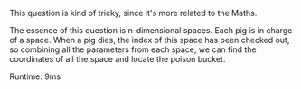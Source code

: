 This question is kind of tricky, since it's more related to the Maths.

The essence of this question is n-dimensional spaces. Each pig is in charge of a space. When a pig dies, the index of this space has been checked out, so combining all the parameters from each space, we can find the coordinates of all the space and locate the poison bucket.

Runtime: 9ms
